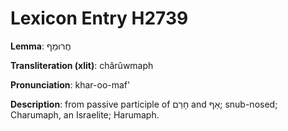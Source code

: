 # Lexicon Entry H2739

**Lemma**: חֲרוּמַף

**Transliteration (xlit)**: chărûwmaph

**Pronunciation**: khar-oo-maf'

**Description**:
from passive participle of חָרַם and אַף; snub-nosed; Charumaph, an Israelite; Harumaph.
